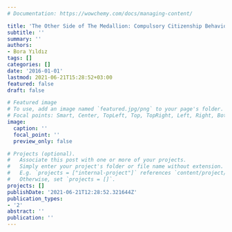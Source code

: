```yaml
---
# Documentation: https://wowchemy.com/docs/managing-content/

title: 'The Other Side of The Medallion: Compulsory Citizenship Behaviours'
subtitle: ''
summary: ''
authors:
- Bora Yıldız
tags: []
categories: []
date: '2016-01-01'
lastmod: 2021-06-21T15:28:52+03:00
featured: false
draft: false

# Featured image
# To use, add an image named `featured.jpg/png` to your page's folder.
# Focal points: Smart, Center, TopLeft, Top, TopRight, Left, Right, BottomLeft, Bottom, BottomRight.
image:
  caption: ''
  focal_point: ''
  preview_only: false

# Projects (optional).
#   Associate this post with one or more of your projects.
#   Simply enter your project's folder or file name without extension.
#   E.g. `projects = ["internal-project"]` references `content/project/deep-learning/index.md`.
#   Otherwise, set `projects = []`.
projects: []
publishDate: '2021-06-21T12:28:52.321644Z'
publication_types:
- '2'
abstract: ''
publication: ''
---
```

